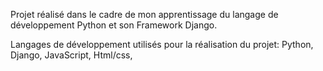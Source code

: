 Projet réalisé dans le cadre de mon apprentissage du langage de développement Python et son Framework Django.

Langages de développement utilisés pour la réalisation du projet:
  Python,
  Django,
  JavaScript,
  Html/css,

